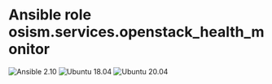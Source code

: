 # Ansible role osism.services.openstack_health_monitor

![Ansible 2.10](https://img.shields.io/badge/Ansible-2.10-green.png?style=flat)
![Ubuntu 18.04](https://img.shields.io/badge/Ubuntu-18.04-orange.png?style=flat)
![Ubuntu 20.04](https://img.shields.io/badge/Ubuntu-20.04-orange.png?style=flat)
